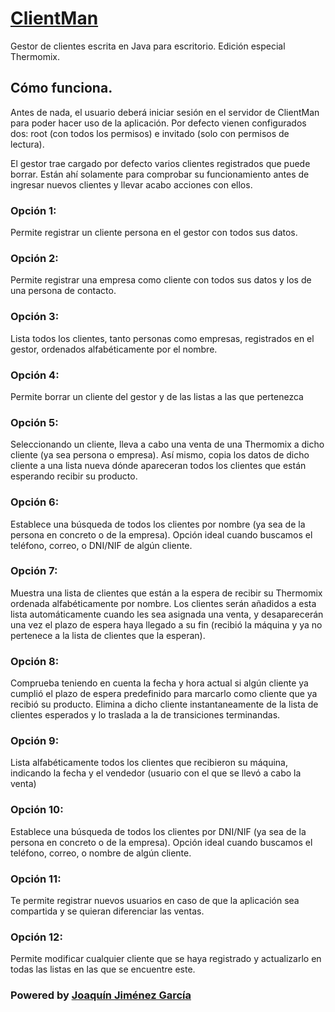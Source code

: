 # [ClientMan](http://jojigarcia.me/ClientManWeb/)
Gestor de clientes escrita en Java para escritorio. Edición especial Thermomix.

## Cómo funciona.
Antes de nada, el usuario deberá iniciar sesión en el servidor de ClientMan para poder hacer uso de la aplicación. Por defecto vienen configurados dos: root (con todos los permisos) e invitado (solo con permisos de lectura).

El gestor trae cargado por defecto varios clientes registrados que puede borrar. Están ahí solamente para comprobar su funcionamiento antes de ingresar nuevos clientes y llevar acabo acciones con ellos.

### Opción 1: 
Permite registrar un cliente persona en el gestor con todos sus datos.
### Opción 2:
Permite registrar una empresa como cliente con todos sus datos y los de una persona de contacto.
### Opción 3: 
Lista todos los clientes, tanto personas como empresas, registrados en el gestor, ordenados alfabéticamente por el nombre.
### Opción 4: 
Permite borrar un cliente del gestor y de las listas a las que pertenezca
### Opción 5:
Seleccionando un cliente, lleva a cabo una venta de una Thermomix a dicho cliente (ya sea persona o empresa). Así mismo, copia los datos de dicho cliente a una lista nueva dónde apareceran todos los clientes que están esperando recibir su producto.
### Opción 6:
Establece una búsqueda de todos los clientes por nombre (ya sea de la persona en concreto o de la empresa). Opción ideal cuando buscamos el teléfono, correo, o DNI/NIF de algún cliente.
### Opción 7:
Muestra una lista de clientes que están a la espera de recibir su Thermomix ordenada alfabéticamente por nombre. Los clientes serán añadidos a esta lista automáticamente cuando les sea asignada una venta, y desaparecerán una vez el plazo de espera haya llegado a su fin (recibió la máquina y ya no pertenece a la lista de clientes que la esperan).
### Opción 8:
Comprueba teniendo en cuenta la fecha y hora actual si algún cliente ya cumplió el plazo de espera predefinido para marcarlo como cliente que ya recibió su producto. Elimina a dicho cliente instantaneamente de la lista de clientes esperados y lo traslada a la de transiciones terminandas.
### Opción 9:
Lista alfabéticamente todos los clientes que recibieron su máquina, indicando la fecha y el vendedor (usuario con el que se llevó a cabo la venta)
### Opción 10: 
Establece una búsqueda de todos los clientes por DNI/NIF (ya sea de la persona en concreto o de la empresa). Opción ideal cuando buscamos el teléfono, correo, o nombre de algún cliente.
### Opción 11:
Te permite registrar nuevos usuarios en caso de que la aplicación sea compartida y se quieran diferenciar las ventas. 
### Opción 12:
Permite modificar cualquier cliente que se haya registrado y actualizarlo en todas las listas en las que se encuentre este.
### Powered by [Joaquín Jiménez García](http://jojigarcia.me)

